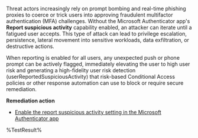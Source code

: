 Threat actors increasingly rely on prompt bombing and real-time phishing proxies to coerce or trick users into approving fraudulent multifactor authentication (MFA) challenges. Without the Microsoft Authenticator app's **Report suspicious activity** capability enabled, an attacker can iterate until a fatigued user accepts. This type of attack can lead to privilege escalation, persistence, lateral movement into sensitive workloads, data exfiltration, or destructive actions.

When reporting is enabled for all users, any unexpected push or phone prompt can be actively flagged, immediately elevating the user to high user risk and generating a high-fidelity user risk detection (userReportedSuspiciousActivity) that risk-based Conditional Access policies or other response automation can use to block or require secure remediation. 

**Remediation action**

- [Enable the report suspicious activity setting in the Microsoft Authenticator app](https://learn.microsoft.com/entra/identity/authentication/howto-mfa-mfasettings?wt.mc_id=zerotrustrecommendations_automation_content_cnl_csasci#report-suspicious-activity)
<!--- Results --->
%TestResult%

